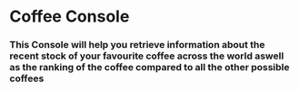 # Coffee Console

### This Console will help you retrieve information about the recent stock of your favourite coffee across the world aswell as the ranking of the coffee compared to all the other possible coffees

